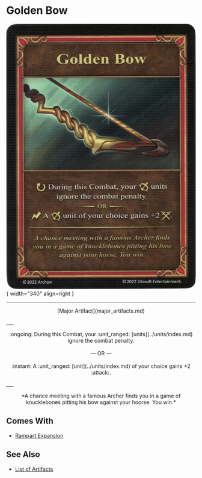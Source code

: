 # Golden Bow

![Golden Bow](../assets/artifacts_major-golden_bow.webp){ width="340" align=right }
___
<p style="text-align: center;" markdown>[Major Artifact](major_artifacts.md)</p>
___
<p style="text-align: center;" markdown>:ongoing: During this Combat, your :unit_ranged: [units](../units/index.md) ignore the combat penalty.<br><br>— OR —<br><br>:instant: A :unit_ranged: [unit](../units/index.md) of your choice gains +2 :attack:.</p>
___
<p style="text-align: center;" markdown>*A chance meeting with a famous Archer finds you in a game of knucklebones pitting his bow against your hoorse. You win.*</p>


## Comes With

- [Rampart Expansion](../content.md)


## See Also

- [List of Artifacts](../artifacts/index.md)
